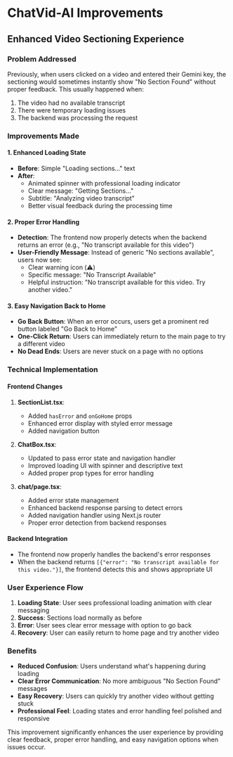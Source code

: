 # ChatVid-AI Improvements

## Enhanced Video Sectioning Experience

### Problem Addressed
Previously, when users clicked on a video and entered their Gemini key, the sectioning would sometimes instantly show "No Section Found" without proper feedback. This usually happened when:
1. The video had no available transcript
2. There were temporary loading issues
3. The backend was processing the request

### Improvements Made

#### 1. Enhanced Loading State
- **Before**: Simple "Loading sections..." text
- **After**: 
  - Animated spinner with professional loading indicator
  - Clear message: "Getting Sections..."
  - Subtitle: "Analyzing video transcript"
  - Better visual feedback during the processing time

#### 2. Proper Error Handling
- **Detection**: The frontend now properly detects when the backend returns an error (e.g., "No transcript available for this video")
- **User-Friendly Message**: Instead of generic "No sections available", users now see:
  - Clear warning icon (⚠️)
  - Specific message: "No Transcript Available"
  - Helpful instruction: "No transcript available for this video. Try another video."

#### 3. Easy Navigation Back to Home
- **Go Back Button**: When an error occurs, users get a prominent red button labeled "Go Back to Home"
- **One-Click Return**: Users can immediately return to the main page to try a different video
- **No Dead Ends**: Users are never stuck on a page with no options

### Technical Implementation

#### Frontend Changes
1. **SectionList.tsx**: 
   - Added `hasError` and `onGoHome` props
   - Enhanced error display with styled error message
   - Added navigation button

2. **ChatBox.tsx**:
   - Updated to pass error state and navigation handler
   - Improved loading UI with spinner and descriptive text
   - Added proper prop types for error handling

3. **chat/page.tsx**:
   - Added error state management
   - Enhanced backend response parsing to detect errors
   - Added navigation handler using Next.js router
   - Proper error detection from backend responses

#### Backend Integration
- The frontend now properly handles the backend's error responses
- When the backend returns `[{"error": "No transcript available for this video."}]`, the frontend detects this and shows appropriate UI

### User Experience Flow

1. **Loading State**: User sees professional loading animation with clear messaging
2. **Success**: Sections load normally as before
3. **Error**: User sees clear error message with option to go back
4. **Recovery**: User can easily return to home page and try another video

### Benefits
- **Reduced Confusion**: Users understand what's happening during loading
- **Clear Error Communication**: No more ambiguous "No Section Found" messages
- **Easy Recovery**: Users can quickly try another video without getting stuck
- **Professional Feel**: Loading states and error handling feel polished and responsive

This improvement significantly enhances the user experience by providing clear feedback, proper error handling, and easy navigation options when issues occur. 